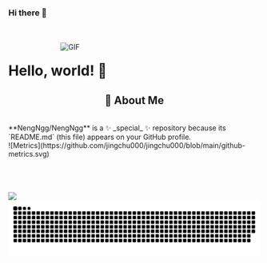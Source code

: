 ### Hi there 👋
<!-- 背景图 -->
<br />
<br />
<img align="right" alt="GIF" src="https://i.imgur.com/8MupZHY.gif" width="400"/>

# Hello, world! 👋
<!-- 关于我 -->
<h2 height="200px" align="center">🎉 About Me</h2>
<br />
**NengNgg/NengNgg** is a ✨ _special_ ✨ repository because its `README.md` (this file) appears on your GitHub profile.
<br>
![Metrics](https://github.com/jingchu000/jingchu000/blob/main/github-metrics.svg)
<br>
<br>
<br>
<br>
<br>
 <img src="https://github-readme-stats.vercel.app/api?username=NengNgg&show_icons=true" />
<br>
<!-- 贪吃蛇 - 图片有 actions/Generate Snake 定时生成 -->
<picture>
  <source media="(prefers-color-scheme: dark)" srcset="./assets/github-snake-dark.svg"/>
  <source media="(prefers-color-scheme: light)" srcset="./assets/github-snake.svg"/>
  <img alt="github-snake" src="./assets/github-snake.svg"/>
</picture>
